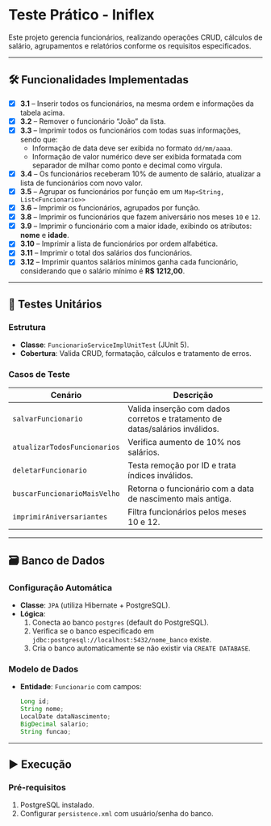 # Teste Prático - Iniflex

Este projeto gerencia funcionários, realizando operações CRUD, cálculos de salário, agrupamentos e relatórios conforme os requisitos especificados.

---

## 🛠️ Funcionalidades Implementadas

- [x] **3.1** – Inserir todos os funcionários, na mesma ordem e informações da tabela acima.
- [x] **3.2** – Remover o funcionário “João” da lista.
- [x] **3.3** – Imprimir todos os funcionários com todas suas informações, sendo que:
  - Informação de data deve ser exibida no formato `dd/mm/aaaa`.
  - Informação de valor numérico deve ser exibida formatada com separador de milhar como ponto e decimal como vírgula.
- [x] **3.4** – Os funcionários receberam 10% de aumento de salário, atualizar a lista de funcionários com novo valor.
- [x] **3.5** – Agrupar os funcionários por função em um `Map<String, List<Funcionario>>`
- [x] **3.6** – Imprimir os funcionários, agrupados por função.
- [x] **3.8** – Imprimir os funcionários que fazem aniversário nos meses `10` e `12`.
- [x] **3.9** – Imprimir o funcionário com a maior idade, exibindo os atributos: **nome** e **idade**.
- [x] **3.10** – Imprimir a lista de funcionários por ordem alfabética.
- [x] **3.11** – Imprimir o total dos salários dos funcionários.
- [x] **3.12** – Imprimir quantos salários mínimos ganha cada funcionário, considerando que o salário mínimo é **R$ 1212,00**.

---

## 🧪 Testes Unitários

### **Estrutura**
- **Classe**: `FuncionarioServiceImplUnitTest` (JUnit 5).  
- **Cobertura**: Valida CRUD, formatação, cálculos e tratamento de erros.

### **Casos de Teste**
| Cenário | Descrição |  
|---------|-----------|  
| `salvarFuncionario` | Valida inserção com dados corretos e tratamento de datas/salários inválidos. |  
| `atualizarTodosFuncionarios` | Verifica aumento de 10% nos salários. |  
| `deletarFuncionario` | Testa remoção por ID e trata índices inválidos. |  
| `buscarFuncionarioMaisVelho` | Retorna o funcionário com a data de nascimento mais antiga. |  
| `imprimirAniversariantes` | Filtra funcionários pelos meses 10 e 12. |  

---

## 🗃️ Banco de Dados

### **Configuração Automática**
- **Classe**: `JPA` (utiliza Hibernate + PostgreSQL).  
- **Lógica**:  
  1. Conecta ao banco `postgres` (default do PostgreSQL).  
  2. Verifica se o banco especificado em `jdbc:postgresql://localhost:5432/nome_banco` existe.  
  3. Cria o banco automaticamente se não existir via `CREATE DATABASE`.  

### **Modelo de Dados**
- **Entidade**: `Funcionario` com campos:  
  ```java
  Long id;  
  String nome;  
  LocalDate dataNascimento;  
  BigDecimal salario;  
  String funcao;
  ```

---

## ▶️ Execução

### **Pré-requisitos**
1. PostgreSQL instalado.  
2. Configurar `persistence.xml` com usuário/senha do banco.